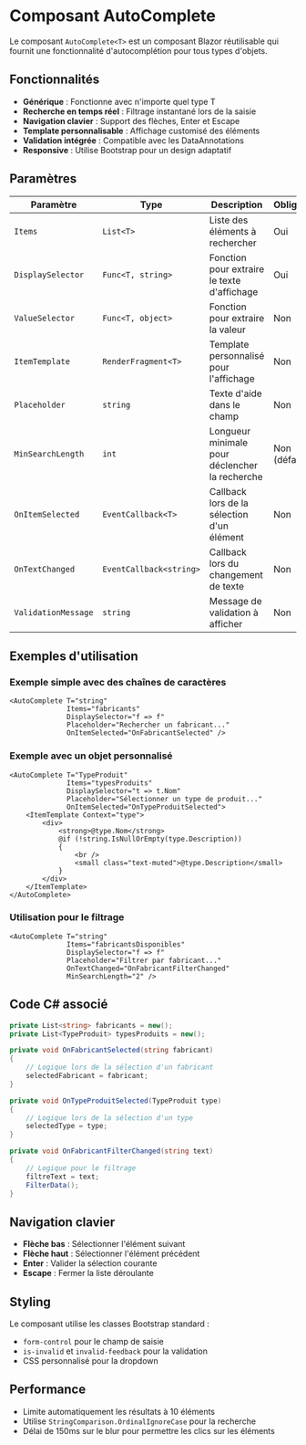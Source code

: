 # Composant AutoComplete

Le composant `AutoComplete<T>` est un composant Blazor réutilisable qui fournit une fonctionnalité d'autocomplétion pour tous types d'objets.

## Fonctionnalités

- **Générique** : Fonctionne avec n'importe quel type T
- **Recherche en temps réel** : Filtrage instantané lors de la saisie
- **Navigation clavier** : Support des flèches, Enter et Escape
- **Template personnalisable** : Affichage customisé des éléments
- **Validation intégrée** : Compatible avec les DataAnnotations
- **Responsive** : Utilise Bootstrap pour un design adaptatif

## Paramètres

| Paramètre | Type | Description | Obligatoire |
|-----------|------|-------------|-------------|
| `Items` | `List<T>` | Liste des éléments à rechercher | Oui |
| `DisplaySelector` | `Func<T, string>` | Fonction pour extraire le texte d'affichage | Oui |
| `ValueSelector` | `Func<T, object>` | Fonction pour extraire la valeur | Non |
| `ItemTemplate` | `RenderFragment<T>` | Template personnalisé pour l'affichage | Non |
| `Placeholder` | `string` | Texte d'aide dans le champ | Non |
| `MinSearchLength` | `int` | Longueur minimale pour déclencher la recherche | Non (défaut: 1) |
| `OnItemSelected` | `EventCallback<T>` | Callback lors de la sélection d'un élément | Non |
| `OnTextChanged` | `EventCallback<string>` | Callback lors du changement de texte | Non |
| `ValidationMessage` | `string` | Message de validation à afficher | Non |

## Exemples d'utilisation

### Exemple simple avec des chaînes de caractères

```razor
<AutoComplete T="string"
              Items="fabricants"
              DisplaySelector="f => f"
              Placeholder="Rechercher un fabricant..."
              OnItemSelected="OnFabricantSelected" />
```

### Exemple avec un objet personnalisé

```razor
<AutoComplete T="TypeProduit"
              Items="typesProduits"
              DisplaySelector="t => t.Nom"
              Placeholder="Sélectionner un type de produit..."
              OnItemSelected="OnTypeProduitSelected">
    <ItemTemplate Context="type">
        <div>
            <strong>@type.Nom</strong>
            @if (!string.IsNullOrEmpty(type.Description))
            {
                <br />
                <small class="text-muted">@type.Description</small>
            }
        </div>
    </ItemTemplate>
</AutoComplete>
```

### Utilisation pour le filtrage

```razor
<AutoComplete T="string"
              Items="fabricantsDisponibles"
              DisplaySelector="f => f"
              Placeholder="Filtrer par fabricant..."
              OnTextChanged="OnFabricantFilterChanged"
              MinSearchLength="2" />
```

## Code C# associé

```csharp
private List<string> fabricants = new();
private List<TypeProduit> typesProduits = new();

private void OnFabricantSelected(string fabricant)
{
    // Logique lors de la sélection d'un fabricant
    selectedFabricant = fabricant;
}

private void OnTypeProduitSelected(TypeProduit type)
{
    // Logique lors de la sélection d'un type
    selectedType = type;
}

private void OnFabricantFilterChanged(string text)
{
    // Logique pour le filtrage
    filtreText = text;
    FilterData();
}
```

## Navigation clavier

- **Flèche bas** : Sélectionner l'élément suivant
- **Flèche haut** : Sélectionner l'élément précédent  
- **Enter** : Valider la sélection courante
- **Escape** : Fermer la liste déroulante

## Styling

Le composant utilise les classes Bootstrap standard :
- `form-control` pour le champ de saisie
- `is-invalid` et `invalid-feedback` pour la validation
- CSS personnalisé pour la dropdown

## Performance

- Limite automatiquement les résultats à 10 éléments
- Utilise `StringComparison.OrdinalIgnoreCase` pour la recherche
- Délai de 150ms sur le blur pour permettre les clics sur les éléments